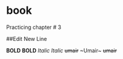 # book
Practicing chapter # 3

##Edit New Line

**BOLD** __BOLD__ *Italic* _Italic_ ~~umair~~
~Umair~ ~~umair~~
